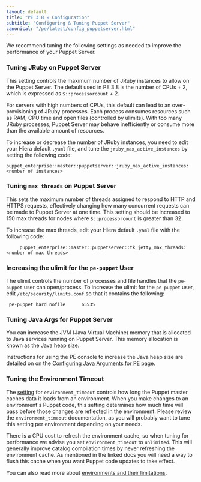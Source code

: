 ```yaml
---
layout: default
title: "PE 3.8 » Configuration"
subtitle: "Configuring & Tuning Puppet Server"
canonical: "/pe/latest/config_puppetserver.html"
---
```


We recommend tuning the following settings as needed to improve the performance of your Puppet Server.

### Tuning JRuby on Puppet Server

This setting controls the maximum number of JRuby instances to allow on the Puppet Server. The default used in PE 3.8 is the number of CPUs + 2, which is expressed as `$::processorcount` + 2.

For servers with high numbers of CPUs, this default can lead to an over-provisioning of JRuby processes. Each process consumes resources such as RAM, CPU time and open files (controlled by ulimits). With too many JRuby processes, Puppet Server may behave inefficiently or consume more than the available amount of resources.

To increase or decrease the number of JRuby instances, you need to edit your Hiera default `.yaml` file, and tune the `jruby_max_active_instances` by setting the following code:

	puppet_enterprise::master::puppetserver::jruby_max_active_instances: <number of instances>

### Tuning `max threads` on Puppet Server

This sets the maximum number of threads assigned to respond to HTTP and HTTPS requests, effectively changing how many concurrent requests can be made to Puppet Server at one time. This setting should be increased to 150 max threads for nodes where `$::processorcount` is greater than 32.

To increase the max threads, edit your Hiera default `.yaml` file with the following code:

         puppet_enterprise::master::puppetserver::tk_jetty_max_threads: <number of max threads>

### Increasing the ulimit for the `pe-puppet` User
The ulimit controls the number of processes and file handles that the `pe-puppet` user can open/process. To increase the ulimit for the `pe-puppet` user, edit `/etc/security/limits.conf` so that it contains the following:

     pe-puppet hard	nofile      65535

### Tuning Java Args for Puppet Server

You can increase the JVM (Java Virtual Machine) memory that is allocated to Java services running on Puppet Server. This memory allocation is known as the Java heap size.

Instructions for using the PE console to increase the Java heap size are detailed on on the [Configuring Java Arguments for PE](./config_java_args.html#pe-puppet-server-service) page.

### Tuning the Environment Timeout

The [setting](/puppet/3.7/reference/environments_configuring.html#environmenttimeout) for `environment_timeout` controls how long the Puppet master caches data it loads from an environment. When you make changes to an environment's Puppet code, this setting determines how much time will pass before those changes are reflected in the environment. Please review the `environment_timeout` documentation, as you will probably want to tune this setting per environment depending on your needs.

There is a CPU cost to refresh the environment cache, so when tuning for performance we advise you set `environment_timeout`  to `unlimited`. This will generally improve catalog compilation times by never refreshing the environment cache. As mentioned in the linked docs you will need a way to flush this cache when you want Puppet code updates to take effect.

You can also read more about [environments and their limitations](/puppet/3.7/reference/environments_limitations.html#environments:-limitations-of-environments).

